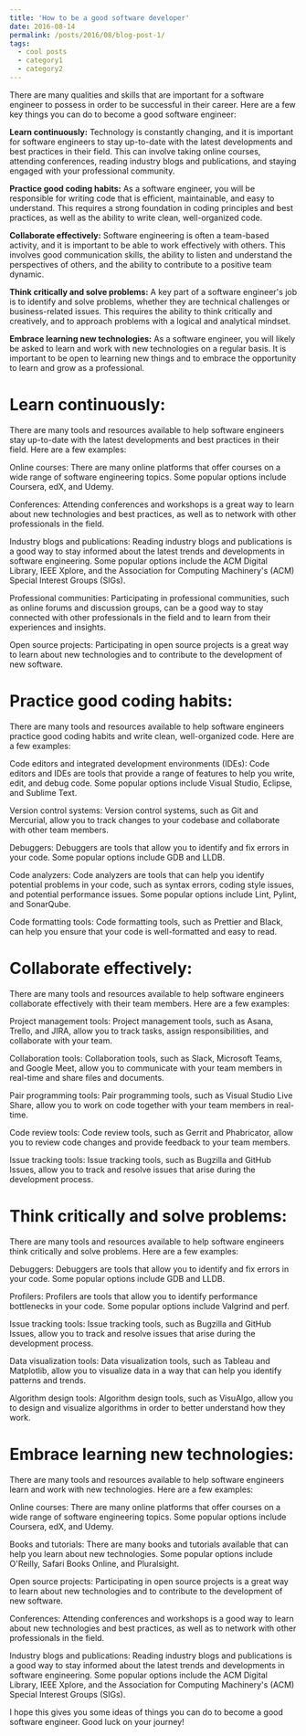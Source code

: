 ```yaml
---
title: 'How to be a good software developer'
date: 2016-08-14
permalink: /posts/2016/08/blog-post-1/
tags:
  - cool posts
  - category1
  - category2
---
```


There are many qualities and skills that are important for a software engineer to possess in order to be successful in their career. Here are a few key things you can do to become a good software engineer:

<b>Learn continuously:</b> Technology is constantly changing, and it is important for software engineers to stay up-to-date with the latest developments and best practices in their field. This can involve taking online courses, attending conferences, reading industry blogs and publications, and staying engaged with your professional community.

<b>Practice good coding habits:</b> As a software engineer, you will be responsible for writing code that is efficient, maintainable, and easy to understand. This requires a strong foundation in coding principles and best practices, as well as the ability to write clean, well-organized code.

<b>Collaborate effectively:</b> Software engineering is often a team-based activity, and it is important to be able to work effectively with others. This involves good communication skills, the ability to listen and understand the perspectives of others, and the ability to contribute to a positive team dynamic.

<b>Think critically and solve problems:</b> A key part of a software engineer's job is to identify and solve problems, whether they are technical challenges or business-related issues. This requires the ability to think critically and creatively, and to approach problems with a logical and analytical mindset.

<b>Embrace learning new technologies:</b> As a software engineer, you will likely be asked to learn and work with new technologies on a regular basis. It is important to be open to learning new things and to embrace the opportunity to learn and grow as a professional.

Learn continuously:
======

There are many tools and resources available to help software engineers stay up-to-date with the latest developments and best practices in their field. Here are a few examples:

Online courses: There are many online platforms that offer courses on a wide range of software engineering topics. Some popular options include Coursera, edX, and Udemy.

Conferences: Attending conferences and workshops is a great way to learn about new technologies and best practices, as well as to network with other professionals in the field.

Industry blogs and publications: Reading industry blogs and publications is a good way to stay informed about the latest trends and developments in software engineering. Some popular options include the ACM Digital Library, IEEE Xplore, and the Association for Computing Machinery's (ACM) Special Interest Groups (SIGs).

Professional communities: Participating in professional communities, such as online forums and discussion groups, can be a good way to stay connected with other professionals in the field and to learn from their experiences and insights.

Open source projects: Participating in open source projects is a great way to learn about new technologies and to contribute to the development of new software.


Practice good coding habits: 
======

There are many tools and resources available to help software engineers practice good coding habits and write clean, well-organized code. Here are a few examples:

Code editors and integrated development environments (IDEs): Code editors and IDEs are tools that provide a range of features to help you write, edit, and debug code. Some popular options include Visual Studio, Eclipse, and Sublime Text.

Version control systems: Version control systems, such as Git and Mercurial, allow you to track changes to your codebase and collaborate with other team members.

Debuggers: Debuggers are tools that allow you to identify and fix errors in your code. Some popular options include GDB and LLDB.

Code analyzers: Code analyzers are tools that can help you identify potential problems in your code, such as syntax errors, coding style issues, and potential performance issues. Some popular options include Lint, Pylint, and SonarQube.

Code formatting tools: Code formatting tools, such as Prettier and Black, can help you ensure that your code is well-formatted and easy to read.

Collaborate effectively: 
======

There are many tools and resources available to help software engineers collaborate effectively with their team members. Here are a few examples:

Project management tools: Project management tools, such as Asana, Trello, and JIRA, allow you to track tasks, assign responsibilities, and collaborate with your team.

Collaboration tools: Collaboration tools, such as Slack, Microsoft Teams, and Google Meet, allow you to communicate with your team members in real-time and share files and documents.

Pair programming tools: Pair programming tools, such as Visual Studio Live Share, allow you to work on code together with your team members in real-time.

Code review tools: Code review tools, such as Gerrit and Phabricator, allow you to review code changes and provide feedback to your team members.

Issue tracking tools: Issue tracking tools, such as Bugzilla and GitHub Issues, allow you to track and resolve issues that arise during the development process.

Think critically and solve problems: 
======

There are many tools and resources available to help software engineers think critically and solve problems. Here are a few examples:

Debuggers: Debuggers are tools that allow you to identify and fix errors in your code. Some popular options include GDB and LLDB.

Profilers: Profilers are tools that allow you to identify performance bottlenecks in your code. Some popular options include Valgrind and perf.

Issue tracking tools: Issue tracking tools, such as Bugzilla and GitHub Issues, allow you to track and resolve issues that arise during the development process.

Data visualization tools: Data visualization tools, such as Tableau and Matplotlib, allow you to visualize data in a way that can help you identify patterns and trends.

Algorithm design tools: Algorithm design tools, such as VisuAlgo, allow you to design and visualize algorithms in order to better understand how they work.

Embrace learning new technologies: 
======

There are many tools and resources available to help software engineers learn and work with new technologies. Here are a few examples:

Online courses: There are many online platforms that offer courses on a wide range of software engineering topics. Some popular options include Coursera, edX, and Udemy.

Books and tutorials: There are many books and tutorials available that can help you learn about new technologies. Some popular options include O'Reilly, Safari Books Online, and Pluralsight.

Open source projects: Participating in open source projects is a great way to learn about new technologies and to contribute to the development of new software.

Conferences: Attending conferences and workshops is a good way to learn about new technologies and best practices, as well as to network with other professionals in the field.

Industry blogs and publications: Reading industry blogs and publications is a good way to stay informed about the latest trends and developments in software engineering. Some popular options include the ACM Digital Library, IEEE Xplore, and the Association for Computing Machinery's (ACM) Special Interest Groups (SIGs).


I hope this gives you some ideas of things you can do to become a good software engineer. Good luck on your journey!

